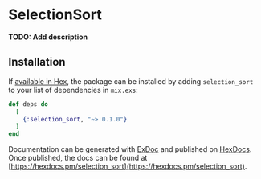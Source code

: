 # SelectionSort

**TODO: Add description**

## Installation

If [available in Hex](https://hex.pm/docs/publish), the package can be installed
by adding `selection_sort` to your list of dependencies in `mix.exs`:

```elixir
def deps do
  [
    {:selection_sort, "~> 0.1.0"}
  ]
end
```

Documentation can be generated with [ExDoc](https://github.com/elixir-lang/ex_doc)
and published on [HexDocs](https://hexdocs.pm). Once published, the docs can
be found at [https://hexdocs.pm/selection_sort](https://hexdocs.pm/selection_sort).

